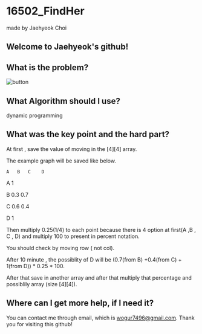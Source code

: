 # 16502_FindHer

made by Jaehyeok Choi

## Welcome to Jaehyeok's github!

## What is the problem?

![button](https://github.com/Choi-JaeHyeok-21500749/2670_ContinuousMaxMultiplication/blob/main/2670_pro.PNG)

## What Algorithm should I use?

dynamic programming

## What was the key point and the hard part?

At first , save the value of moving in the [4][4] array. 

The example graph will be saved like below.

    A   B   C    D

A       1   

B           0.3   0.7

C  0.6            0.4

D                 1

Then multiply 0.25(1/4) to each point because there is 4 option at first(A ,B , C , D) and multiply 100 to present in percent notation.

You should check by moving row ( not col).

After 10 minute , the possiblity of D will be (0.7(from B) +0.4(from C) + 1(from D)) * 0.25 * 100.

After that save in another array and after that multiply that percentage and possiblily array (size [4][4]).


## Where can I get more help, if I need it?

You can contact me through email, which is wogur7496@gmail.com.
Thank you for visiting this github!
